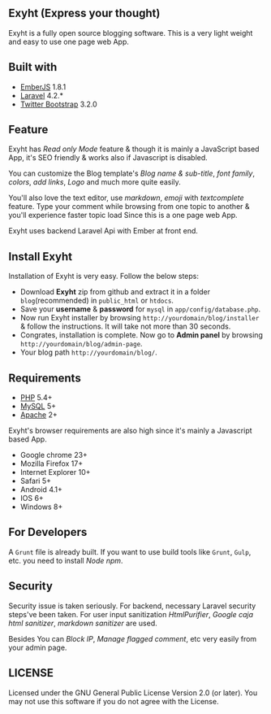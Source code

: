 ## Exyht (Express your thought)

Exyht is a fully open source blogging software. This is a very light weight and easy to use one page web App.

## Built with

+ [EmberJS](http://emberjs.com/) 1.8.1
+ [Laravel](http://laravel.com/) 4.2.*
+ [Twitter Bootstrap](http://getbootstrap.com/) 3.2.0

## Feature

Exyht has *Read only Mode* feature & though it is mainly a JavaScript based App, it's SEO friendly & works also if Javascript is disabled.

You can customize the Blog template's *Blog name & sub-title*, *font family*, *colors*, *add links*, *Logo* and much more quite easily.

You'll also love the text editor, use *markdown*, *emoji* with *textcomplete* feature. Type your comment while browsing from one topic to another & you'll experience faster topic load Since this is a one page web App.

Exyht uses backend Laravel Api with Ember at front end.

## Install Exyht

Installation of Exyht is very easy. Follow the below steps:
+ Download **Exyht** zip from github and extract it in a folder `blog`(recommended) in `public_html` or `htdocs`.
+ Save your **username** & **password** for `mysql` in `app/config/database.php`.
+ Now run Exyht installer by browsing `http://yourdomain/blog/installer` & follow the instructions. It will take not more than 30 seconds.
+ Congrates, installation is complete. Now go to **Admin panel** by browsing `http://yourdomain/blog/admin-page`.
+ Your blog path `http://yourdomain/blog/`.

## Requirements

+ [PHP](http://php.net/) 5.4+
+ [MySQL](http://www.mysql.com/) 5+
+ [Apache](http://www.apache.org/) 2+

Exyht's browser requirements are also high since it's mainly a Javascript based App.

+ Google chrome 23+
+ Mozilla Firefox 17+
+ Internet Explorer 10+
+ Safari 5+
+ Android 4.1+
+ IOS 6+
+ Windows 8+

## For Developers

A `Grunt` file is already built. If you want to use build tools like `Grunt`, `Gulp`, etc. you need to install *Node npm*.

## Security

Security issue is taken seriously. For backend, necessary Laravel security steps've been taken. For user input sanitization *HtmlPurifier*, *Google caja html sanitizer*, *markdown sanitizer* are used.

Besides You can *Block IP*, *Manage flagged comment*, etc very easily from your admin page.

## LICENSE

Licensed under the GNU General Public License Version 2.0 (or later). You may not use this software if you do not agree with the License.
